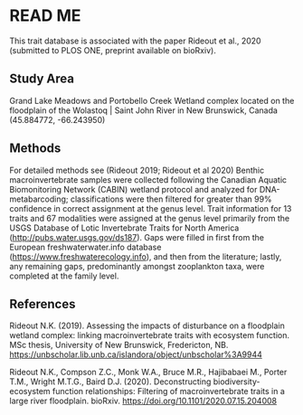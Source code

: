 # READ ME

This trait database is associated with the paper Rideout et al., 2020 (submitted to PLOS ONE, preprint available on bioRxiv).

## Study Area
Grand Lake Meadows and Portobello Creek Wetland complex located on the floodplain of the Wolastoq | Saint John River in New Brunswick, Canada (45.884772, -66.243950)

## Methods
For detailed methods see (Rideout 2019; Rideout et al 2020) Benthic macroinvertebrate samples were collected following the Canadian Aquatic Biomonitoring Network (CABIN) wetland protocol and analyzed for DNA-metabarcoding; classifications were then filtered for greater than 99% confidence in correct assignment at the genus level. Trait information for 13 traits and 67 modalities were assigned at the genus level primarily from the USGS Database of Lotic Invertebrate Traits for North America (http://pubs.water.usgs.gov/ds187). Gaps were filled in first from the European freshwaterwater.info database (https://www.freshwaterecology.info), and then from the literature; lastly, any remaining gaps, predominantly amongst zooplankton taxa, were completed at the family level.

## References

Rideout N.K. (2019). Assessing the impacts of disturbance on a floodplain wetland complex: linking macroinvertebrate traits with ecosystem function. MSc thesis, University of New Brunswick, Fredericton, NB. https://unbscholar.lib.unb.ca/islandora/object/unbscholar%3A9944

Rideout N.K., Compson Z.C., Monk W.A., Bruce M.R., Hajibabaei M., Porter T.M., Wright M.T.G., Baird D.J. (2020). Deconstructing biodiversity-ecosystem function relationships: Filtering of macroinvertebrate traits in a large river floodplain. bioRxiv. https://doi.org/10.1101/2020.07.15.204008

